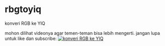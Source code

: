 # rbgtoyiq
konveri RGB ke YIQ

mohon dilihat videonya agar temen-teman bisa lebih mengerti. jangan lupa untuk like dan subscribe:
[![konveri RGB ke YIQ](https://img.youtube.com/vi/mZ9bx0K0sbc/0.jpg)](https://www.youtube.com/watch?v=mZ9bx0K0sbc)
